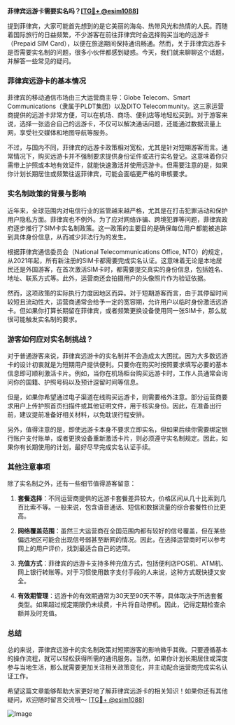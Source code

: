 **菲律宾远游卡需要实名吗？[[TG💪+ @esim1088](https://t.me/s/esim1088)]**

提到菲律宾，大家可能首先想到的是它美丽的海岛、热带风光和热情的人民。而随着国际旅行的日益频繁，不少游客在前往菲律宾时会选择购买当地的远游卡（Prepaid SIM Card），以便在旅途期间保持通讯畅通。然而，关于菲律宾远游卡是否需要实名制的问题，很多小伙伴都感到疑惑。今天，我们就来聊聊这个话题，并解答一些常见的疑问。

### **菲律宾远游卡的基本情况**

菲律宾的移动通信市场由三大运营商主导：Globe Telecom、Smart Communications（隶属于PLDT集团）以及DITO Telecommunity。这三家运营商提供的远游卡非常方便，可以在机场、商场、便利店等地轻松买到。对于游客来说，选择一张适合自己的远游卡，不仅可以解决通话问题，还能通过数据流量上网，享受社交媒体和地图导航等服务。

不过，与国内不同，菲律宾的远游卡政策相对宽松，尤其是针对短期游客而言。通常情况下，购买远游卡并不强制要求提供身份证件或进行实名登记。这意味着你只需带上护照或本地有效证件，就能快速激活并使用远游卡。但需要注意的是，如果你计划长期居住或频繁往返菲律宾，可能会面临更严格的审核要求。

### **实名制政策的背景与影响**

近年来，全球范围内对电信行业的监管越来越严格，尤其是在打击犯罪活动和保护用户隐私方面。菲律宾也不例外。为了应对网络诈骗、跨境犯罪等问题，菲律宾政府逐步推行了SIM卡实名制政策。这一政策的主要目的是确保每位用户都能被追踪到具体身份信息，从而减少非法行为的发生。

根据菲律宾通信委员会（National Telecommunications Office, NTO）的规定，从2021年起，所有新注册的SIM卡都需要完成实名认证。这意味着无论是本地居民还是外国游客，在首次激活SIM卡时，都需要提交真实的身份信息，包括姓名、地址、联系方式等。此外，运营商还会拍摄用户的头像照片作为验证依据。

然而，这项政策的实际执行力度因地区而异。对于短期游客而言，由于其停留时间较短且流动性大，运营商通常会给予一定的宽容期，允许用户以临时身份激活远游卡。但如果你打算长期留在菲律宾，或者频繁更换设备使用同一张SIM卡，那么就很可能触发实名制的要求。

### **游客如何应对实名制挑战？**

对于普通游客来说，菲律宾远游卡的实名制并不会造成太大困扰。因为大多数远游卡的设计初衷就是为短期用户提供便利。只要你在购买时按照要求填写必要的基本信息即可顺利激活卡片。例如，当你在机场柜台购买远游卡时，工作人员通常会询问你的国籍、护照号码以及预计逗留时间等信息。

但是，如果你希望通过电子渠道在线购买远游卡，则需要格外注意。部分运营商要求用户上传护照首页扫描件或其他证明文件，用于核实身份。因此，在准备出行前，建议提前准备好相关材料，以免耽误行程安排。

另外，值得注意的是，即使远游卡本身不要求立即实名，但如果后续你需要绑定银行账户支付账单，或者更换设备重新激活卡片，则必须遵守实名制规定。因此，如果你有长期使用的计划，最好尽早完成实名认证手续。

### **其他注意事项**

除了实名制之外，还有一些细节值得游客留意：

1. **套餐选择**：不同运营商提供的远游卡套餐差异较大，价格区间从几十比索到几百比索不等。一般来说，包含语音通话、短信和数据流量的综合套餐性价比更高。
   
2. **网络覆盖范围**：虽然三大运营商在全国范围内都有较好的信号覆盖，但在某些偏远地区可能会出现信号弱甚至断网的情况。因此，在选择运营商时可以参考网上的用户评价，找到最适合自己的选项。

3. **充值方式**：菲律宾的远游卡支持多种充值方式，包括便利店POS机、ATM机、网上银行转账等。对于习惯使用数字支付手段的人来说，这种方式既快捷又安全。

4. **有效期管理**：远游卡的有效期通常为30天至90天不等，具体取决于所选套餐类型。如果超过规定期限仍未续费，卡片将自动停机。因此，记得定期检查余额并及时充值。

### **总结**

总的来说，菲律宾远游卡的实名制政策对短期游客的影响微乎其微。只要遵循基本的操作流程，就可以轻松获得所需的通讯服务。当然，如果你计划长期居住或深度参与当地生活，那么就需要更加关注相关政策变化，并主动配合运营商完成实名认证工作。

希望这篇文章能够帮助大家更好地了解菲律宾远游卡的相关知识！如果你还有其他疑问，欢迎随时留言交流哦～ [[TG💪+ @esim1088](https://t.me/s/esim1088)]  

![Image](https://i.postimg.cc/4NQfJmqS/Snipaste-2025-05-13-00-14-12.png)